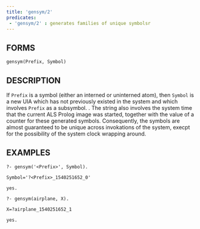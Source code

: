 ```yaml
---
title: 'gensym/2'
predicates:
 - 'gensym/2' : generates families of unique symbolsr
---
```


## FORMS
```
gensym(Prefix, Symbol)
```
## DESCRIPTION

If `Prefix` is a symbol (either an interned or uninterned atom), then `Symbol` is a new UIA which has not previously existed in the system and which involves `Prefix` as a subsymbol. . The string also involves the system time that the current ALS Prolog image was started, together with the value of a counter for these generated symbols. Consequently, the symbols are almost guaranteed to be unique across invokations of the system, execpt for the possibility of the system clock wrapping around.

## EXAMPLES
```
?- gensym('<Prefix>', Symbol).

Symbol='?<Prefix>_1540251652_0' 

yes.

?- gensym(airplane, X).

X=?airplane_1540251652_1

yes.
```
